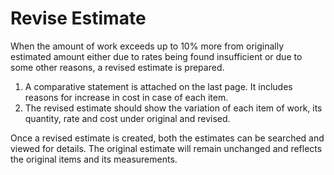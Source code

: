 # Revise Estimate

When the amount of work exceeds up to 10% more from originally estimated amount either due to rates being found insufficient or due to some other reasons, a revised estimate is prepared.&#x20;

1. A comparative statement is attached on the last page. It includes reasons for increase in cost in case of each item.&#x20;
2. The revised estimate should show the variation of each item of work, its quantity, rate and cost under original and revised.

Once a revised estimate is created, both the estimates can be searched and viewed for details. The original estimate will remain unchanged and reflects the original items and its measurements.
